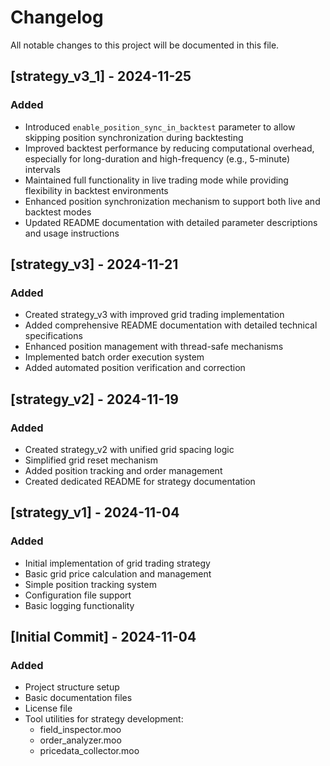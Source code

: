 # Changelog

All notable changes to this project will be documented in this file.

## [strategy_v3_1] - 2024-11-25
### Added
- Introduced `enable_position_sync_in_backtest` parameter to allow skipping position synchronization during backtesting
- Improved backtest performance by reducing computational overhead, especially for long-duration and high-frequency (e.g., 5-minute) intervals
- Maintained full functionality in live trading mode while providing flexibility in backtest environments
- Enhanced position synchronization mechanism to support both live and backtest modes
- Updated README documentation with detailed parameter descriptions and usage instructions

## [strategy_v3] - 2024-11-21
### Added
- Created strategy_v3 with improved grid trading implementation
- Added comprehensive README documentation with detailed technical specifications
- Enhanced position management with thread-safe mechanisms
- Implemented batch order execution system
- Added automated position verification and correction

## [strategy_v2] - 2024-11-19
### Added
- Created strategy_v2 with unified grid spacing logic
- Simplified grid reset mechanism
- Added position tracking and order management
- Created dedicated README for strategy documentation

## [strategy_v1] - 2024-11-04
### Added
- Initial implementation of grid trading strategy
- Basic grid price calculation and management
- Simple position tracking system
- Configuration file support
- Basic logging functionality

## [Initial Commit] - 2024-11-04
### Added
- Project structure setup
- Basic documentation files
- License file
- Tool utilities for strategy development:
  - field_inspector.moo
  - order_analyzer.moo
  - pricedata_collector.moo